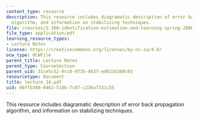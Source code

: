 ```yaml
---
content_type: resource
description: This resource includes diagramatic description of error back propagation
  algorithm, and information on stabilizing techniques.
file: /courses/2-160-identification-estimation-and-learning-spring-2006/06ffb360046251db7c67c236a7331c55_lecture_14.pdf
file_type: application/pdf
learning_resource_types:
- Lecture Notes
license: https://creativecommons.org/licenses/by-nc-sa/4.0/
ocw_type: OCWFile
parent_title: Lecture Notes
parent_type: CourseSection
parent_uid: 31ce5c52-9cc0-9735-d43f-ed0218389c93
resourcetype: Document
title: lecture_14.pdf
uid: 06ffb360-0462-51db-7c67-c236a7331c55
---
```

This resource includes diagramatic description of error back propagation algorithm, and information on stabilizing techniques.